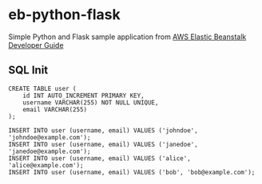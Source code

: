 eb-python-flask
===============
Simple Python and Flask sample application from [AWS Elastic Beanstalk Developer Guide](http://docs.aws.amazon.com/elasticbeanstalk/latest/dg/create_deploy_Python_flask.html)

## SQL Init
```
CREATE TABLE user (
    id INT AUTO_INCREMENT PRIMARY KEY,
    username VARCHAR(255) NOT NULL UNIQUE,
    email VARCHAR(255)
);

INSERT INTO user (username, email) VALUES ('johndoe', 'johndoe@example.com');
INSERT INTO user (username, email) VALUES ('janedoe', 'janedoe@example.com');
INSERT INTO user (username, email) VALUES ('alice', 'alice@example.com');
INSERT INTO user (username, email) VALUES ('bob', 'bob@example.com');
```
